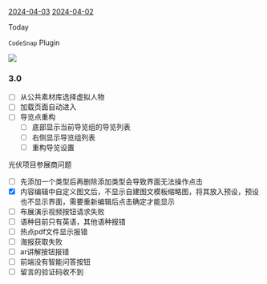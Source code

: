 [2024-04-03](2024-04-03.md)
[2024-04-02](2024-04-02.md)

Today

`CodeSnap` Plugin

![](e38aef68e0237a7bbad2fbc6e095c9f0.png)

### 3.0

- [ ] 从公共素材库选择虚拟人物
- [ ] 加载页面自动进入
- [ ] 导览点重构
	- [ ] 底部显示当前导览组的导览列表
	- [ ] 右侧显示导览组列表
	- [ ] 重构导览设置

光伏项目参展商问题

- [ ] 先添加一个类型后再删除添加类型会导致界面无法操作点击  
- [x] 内容编辑中自定义图文后，不显示自建图文模板缩略图，将其放入预设，预设也不显示界面，需要重新编辑后点击确定才能显示  
- [ ] 布展演示视频按钮请求失败  
- [ ] 语种目前只有英语，其他语种报错  
- [ ] 热点pdf文件显示报错  
- [ ] 海报获取失败  
- [ ] ar讲解按钮报错  
- [ ] 前端没有智能问答按钮  
- [ ] 留言的验证码收不到